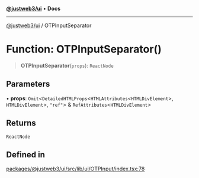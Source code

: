 [**@justweb3/ui**](../README.md) • **Docs**

***

[@justweb3/ui](../globals.md) / OTPInputSeparator

# Function: OTPInputSeparator()

> **OTPInputSeparator**(`props`): `ReactNode`

## Parameters

• **props**: `Omit`\<`DetailedHTMLProps`\<`HTMLAttributes`\<`HTMLDivElement`\>, `HTMLDivElement`\>, `"ref"`\> & `RefAttributes`\<`HTMLDivElement`\>

## Returns

`ReactNode`

## Defined in

[packages/@justweb3/ui/src/lib/ui/OTPInput/index.tsx:78](https://github.com/JustaName-id/JustaName-sdk/blob/dc845c10af242e3ca87d95ef392516ac0bfa8b95/packages/@justweb3/ui/src/lib/ui/OTPInput/index.tsx#L78)
